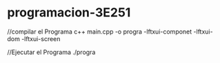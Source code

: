 # programacion-3E251
//compilar el Programa
c++ main.cpp -o progra -lftxui-componet -lftxui-dom -lftxui-screen

//Ejecutar el Programa
./progra